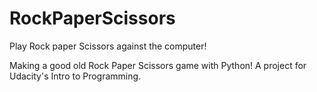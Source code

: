 # RockPaperScissors
Play Rock paper Scissors against the computer!

Making a good old Rock Paper Scissors game with Python!
A project for Udacity's Intro to Programming.
